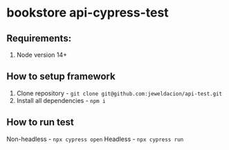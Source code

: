 # bookstore api-cypress-test

## Requirements:

1. Node version 14+

## How to setup framework

1. Clone repository - `git clone git@github.com:jeweldacion/api-test.git`
2. Install all dependencies - `npm i`

## How to run test

Non-headless - `npx cypress open`
Headless - `npx cypress run`
